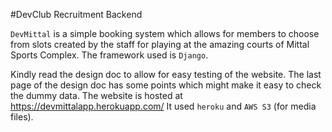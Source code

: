 #DevClub Recruitment Backend

`DevMittal` is a simple booking system which allows for members to choose from slots created by the staff for playing at the amazing courts of Mittal Sports Complex.
The framework used is `Django`.

Kindly read the design doc to allow for easy testing of the website. The last page of the design doc has some points which might make it easy to check the dummy data.
The website is hosted at https://devmittalapp.herokuapp.com/
It used `heroku` and `AWS S3` (for media files).
